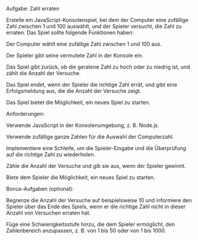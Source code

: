 Aufgabe: Zahl erraten


Erstelle ein JavaScript-Konsolenspiel, bei dem der Computer eine zufällige Zahl zwischen 1 und 100 auswählt, und der Spieler versucht, die Zahl zu erraten. Das Spiel sollte folgende Funktionen haben:

Der Computer wählt eine zufällige Zahl zwischen 1 und 100 aus.

Der Spieler gibt seine vermutete Zahl in der Konsole ein.

Das Spiel gibt zurück, ob die geratene Zahl zu hoch oder zu niedrig ist, und zählt die Anzahl der Versuche.

Das Spiel endet, wenn der Spieler die richtige Zahl errät, und gibt eine Erfolgsmeldung aus, die die Anzahl der Versuche zeigt.

Das Spiel bietet die Möglichkeit, ein neues Spiel zu starten.

Anforderungen:

Verwende JavaScript in der Konsolenumgebung, z. B. Node.js.

Verwende zufällige ganze Zahlen für die Auswahl der Computerzahl.

Implementiere eine Schleife, um die Spieler-Eingabe und die Überprüfung auf die richtige Zahl zu wiederholen.

Zähle die Anzahl der Versuche und gib sie aus, wenn der Spieler gewinnt.

Biete dem Spieler die Möglichkeit, ein neues Spiel zu starten.



Bonus-Aufgaben (optional):

Begrenze die Anzahl der Versuche auf beispielsweise 10 und informiere den Spieler über das Ende des Spiels, wenn er die richtige Zahl nicht in dieser Anzahl von Versuchen erraten hat.

Füge eine Schwierigkeitsstufe hinzu, die dem Spieler ermöglicht, den Zahlenbereich anzupassen, z. B. von 1 bis 50 oder von 1 bis 1000.





